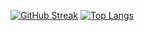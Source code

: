 [![GitHub Streak](https://streak-stats.demolab.com?user=Fedbxy&theme=dark&hide_border=true)](https://git.io/streak-stats)
[![Top Langs](https://github-readme-stats.vercel.app/api/top-langs/?username=Fedbxy&layout=compact&theme=dark&hide_border=true)](https://github.com/anuraghazra/github-readme-stats)
